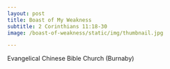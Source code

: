 ```yaml
---
layout: post
title: Boast of My Weakness
subtitle: 2 Corinthians 11:18-30
image: /boast-of-weakness/static/img/thumbnail.jpg

---
```


Evangelical Chinese Bible Church (Burnaby)
